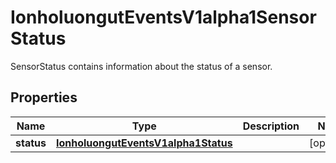 

# IonholuongutEventsV1alpha1SensorStatus

SensorStatus contains information about the status of a sensor.

## Properties

Name | Type | Description | Notes
------------ | ------------- | ------------- | -------------
**status** | [**IonholuongutEventsV1alpha1Status**](IonholuongutEventsV1alpha1Status.md) |  |  [optional]



